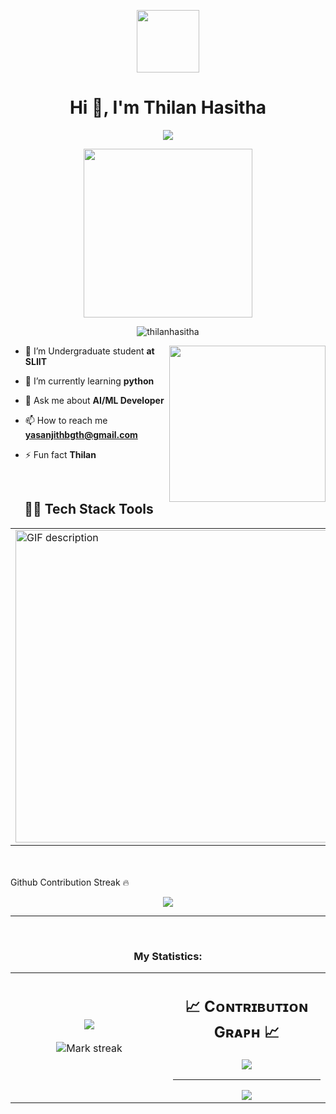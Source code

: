 <p align="center" ><img  src = "https://github.com/7oSkaaa/7oSkaaa/blob/main/Images/about_me.gif?raw=true" width = 100px></p>
<h1 align="center">Hi 👋, I'm Thilan Hasitha</h1>
<p align='center'>
<img src="https://readme-typing-svg.herokuapp.com?color=%2336BCF7&size=25&center=true&vCenter=true&width=500&height=75&lines=Hi,+Welcome+I'm+Thilan+Hasitha;Computer+Engineering+Student;Intuitive+Projects;">
</p>
<p align='center'>
<img src="https://media.giphy.com/media/QvpqTCiEcwtvx6wwJK/giphy.gif" width="270" height="270" frameBorder="0" class="giphy-embed" allowFullScreen></img></p>
<p align="center"> <img src="https://komarev.com/ghpvc/?username=thilanhasitha&label=Profile%20views&color=0e75b6&style=flat" alt="thilanhasitha" /> </p>
<picture> <img align="right" src="https://github.com/7oSkaaa/7oSkaaa/blob/main/Images/Right_Side.gif?raw=true" width = 250px></picture>

- 🔭 I’m Undergraduate student **at SLIIT**

- 🌱 I’m currently learning **python**

- 💬 Ask me about **AI/ML Developer**

- 📫 How to reach me **yasanjithbgth@gmail.com**

- ⚡ Fun fact **Thilan**



<br>
<h2 align="center"> 🚀🚀 Tech Stack Tools  </h2> 
<table align="center">
  <td width="50%" align="left">
    <picture>
      <source media="(prefers-color-scheme: dark)" srcset="./Skills_Animation_Dark.gif">
      <source media="(prefers-color-scheme: light)" srcset="./Skills_Animation_White.gif">
      <img width="500" align="left" alt="GIF description" src="./Skills_Animation_White.gif">
    </picture>
    <br />
  </td>
  <td width="50%" align="left">
    <h3 align="left">Current Learning</h3>
      <ul  align="left">
        <li>Genarative AI and Intuitive projects creations.</li>
        <li>mostly using programming tools are jupyter notebook,google colab and Vs Code etc...</li>
        <li>AI/ML and Deep Learning Enthusists</li>
      </br>
       
      
  </td>
</table>
  
<br />
<br />
 Github Contribution Streak 🔥 
<br>
<p align='center'><img src="https://github-readme-streak-stats.herokuapp.com?user=chinmay29hub&theme=black-ice&hide_border=true&date_format=M%20j%5B%2C%20Y%5D"></p>

<hr><br>
<h3 align="center">My Statistics:</h3>
<div align="left">


<table align="center">
<tr border="none">
<td width="50%" align="center">
  
  <img  align="center"  src="https://github-readme-stats.vercel.app/api?username=thilanhasitha&theme=dark&show_icons=true&count_private=true" />
  <br></br>
  <img  title="🔥 Get streak stats for your profile at git.io/streak-stats" alt="Mark streak" src="https://github-readme-streak-stats.herokuapp.com/?user=thilanhasitha&theme=dark&hide_border=false" /> 
</td>
<td width="50%" align="center">
<!--Contribution Graph-->
<h2 align="center">📈 Cᴏɴᴛʀɪʙᴜᴛɪᴏɴ Gʀᴀᴘʜ 📈</h2>
<div align="center">
    <img src="https://github-readme-activity-graph.vercel.app/graph?username=sachinthanimesh370&bg_color=011627&color=79d3c3&line=c792ea&point=ffeb95&area=true&hide_border=false" border-radius="15">
</div>

---

  <img  align="center"  src="https://github-readme-stats.anuraghazra1.vercel.app/api/top-langs/?username=thilanhasitha&theme=dark&hide_border=false&no-bg=true&no-frame=true&langs_count=10"/>
  
  </td>
</tr>
</table>



